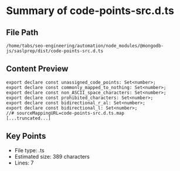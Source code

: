 # Summary of code-points-src.d.ts
  
## File Path
`/home/tabs/seo-engineering/automation/node_modules/@mongodb-js/saslprep/dist/code-points-src.d.ts`

## Content Preview
```
export declare const unassigned_code_points: Set<number>;
export declare const commonly_mapped_to_nothing: Set<number>;
export declare const non_ASCII_space_characters: Set<number>;
export declare const prohibited_characters: Set<number>;
export declare const bidirectional_r_al: Set<number>;
export declare const bidirectional_l: Set<number>;
//# sourceMappingURL=code-points-src.d.ts.map
[...truncated...]
```

## Key Points
- File type: .ts
- Estimated size: 389 characters
- Lines: 7
